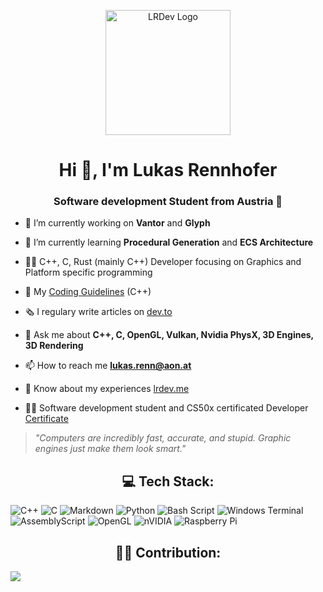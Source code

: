 <p align="center">
  <a href="lrdev.me">
    <img src="http://lrdev.me/images/MinskyLogo.png" width="200" alt="LRDev Logo">
  </a>
</p>

<h1 align="center">Hi 👋, I'm Lukas Rennhofer</h1>
<h3 align="center">Software development Student from Austria 🚠</h3>

- 🔭 I’m currently working on **Vantor** and **Glyph**

- 🌱 I’m currently learning **Procedural Generation** and **ECS Architecture**
  
- 🧑‍🏭 C++, C, Rust (mainly C++) Developer focusing on Graphics and Platform specific programming
  
- 📙 My [Coding Guidelines](https://github.com/LL-Program/Spex/blob/main/docs/SpexGeneralCodeGuidelinesEN.md) (C++)

- 🗞️ I regulary write articles on [dev.to](https://dev.to/lrdev)

- 💬 Ask me about **C++, C, OpenGL, Vulkan, Nvidia PhysX, 3D Engines, 3D Rendering**

- 📫 How to reach me **lukas.renn@aon.at**

- 📄 Know about my experiences [lrdev.me](lrdev.me)

- 🧑‍🎓 Software development student and CS50x certificated Developer [Certificate](https://certificates.cs50.io/2581aef4-1978-48e3-a196-8c5162e201ac.pdf?size=letter)

> *"Computers are incredibly fast, accurate, and stupid. Graphic engines just make them look smart."*

<h2 align="center">💻 Tech Stack:</h1>

![C++](https://img.shields.io/badge/c++-%2300599C.svg?style=flat&logo=c%2B%2B&logoColor=white) ![C](https://img.shields.io/badge/c-%2300599C.svg?style=flat&logo=c&logoColor=white) ![Markdown](https://img.shields.io/badge/markdown-%23000000.svg?style=flat&logo=markdown&logoColor=white) ![Python](https://img.shields.io/badge/python-3670A0?style=flat&logo=python&logoColor=ffdd54) ![Bash Script](https://img.shields.io/badge/bash_script-%23121011.svg?style=flat&logo=gnu-bash&logoColor=white) ![Windows Terminal](https://img.shields.io/badge/Windows%20Terminal-%234D4D4D.svg?style=flat&logo=windows-terminal&logoColor=white) ![AssemblyScript](https://img.shields.io/badge/assembly%20script-%23000000.svg?style=flat&logo=assemblyscript&logoColor=white) ![OpenGL](https://img.shields.io/badge/OpenGL-white?logo=OpenGL&style=flat) ![nVIDIA](https://img.shields.io/badge/nVIDIA-%2376B900.svg?style=flat&logo=nVIDIA&logoColor=white) ![Raspberry Pi](https://img.shields.io/badge/-Raspberry_Pi-C51A4A?style=flat&logo=Raspberry-Pi)

<h2 align="center">🧑‍💻 Contribution:</h1>

![](https://github-readme-stats.vercel.app/api/top-langs/?username=LukasRennhofer&theme=dark&hide_border=false&include_all_commits=false&count_private=false&layout=compact)

